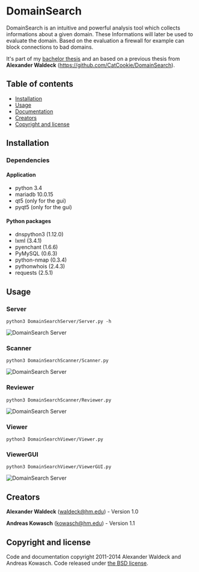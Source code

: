 # DomainSearch

DomainSearch is an intuitive and powerful analysis tool which collects
informations about a given domain. These Informations will later be used to
evaluate the domain. Based on the evaluation a firewall for example can block
connections to bad domains.

It's part of my [bachelor thesis](http://andreas.kowasch.de/files/ak-bachelorarbeit.pdf) and an based on a previous thesis from **Alexander Waldeck** (https://github.com/CatCookie/DomainSearch).

## Table of contents

- [Installation](#installation)
- [Usage](#usage)
- [Documentation](#documentation)
- [Creators](#creators)
- [Copyright and license](#copyright-and-license)

## Installation

### Dependencies

#### Application

* python 3.4
* mariadb 10.0.15
* qt5 (only for the gui)
* pyqt5 (only for the gui)

#### Python packages

* dnspython3 (1.12.0)
* lxml (3.4.1)
* pyenchant (1.6.6)
* PyMySQL (0.6.3)
* python-nmap (0.3.4)
* pythonwhois (2.4.3)
* requests (2.5.1)


## Usage

### Server

    python3 DomainSearchServer/Server.py -h

![DomainSearch Server](http://github.kowasch.de/images/DomainSearch/Shell/DSServer_1.png)

### Scanner

    python3 DomainSearchScanner/Scanner.py

![DomainSearch Server](http://github.kowasch.de/images/DomainSearch/Shell/DSScanner_1.png)

### Reviewer

    python3 DomainSearchScanner/Reviewer.py

![DomainSearch Server](http://github.kowasch.de/images/DomainSearch/Shell/DSReviewer.png)

### Viewer

    python3 DomainSearchViewer/Viewer.py

### ViewerGUI

    python3 DomainSearchViewer/ViewerGUI.py

![DomainSearch Server](http://github.kowasch.de/images/DomainSearch/GUI/1_Domains.png)

## Creators

**Alexander Waldeck** (waldeck@hm.edu) - Version 1.0

**Andreas Kowasch** (kowasch@hm.edu) - Version 1.1

## Copyright and license

Code and documentation copyright 2011-2014 Alexander Waldeck and Andreas Kowasch. Code released under [the BSD license](LICENSE).
